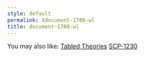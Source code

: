 ```yaml
---
style: default
permalink: Xdocument-1780-wl
title: document-1780-wl
---
```

You may also like:
[Tabled Theories](http://scp-wiki.net/tabled-theories)
[SCP-1230](http://scp-wiki.net/scp-1230)